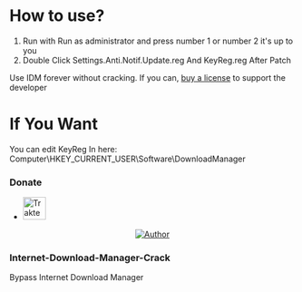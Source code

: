 # How to use?
1. Run with Run as administrator and press number 1 or number 2 it's up to you
2. Double Click Settings.Anti.Notif.Update.reg And KeyReg.reg After Patch

Use IDM forever without cracking. If you can, [buy a license](https://secure.internetdownloadmanager.com/buy_idm.html) to support the developer

# If You Want

You can edit KeyReg In here: Computer\HKEY_CURRENT_USER\Software\DownloadManager



### Donate
* <a href="https://trakteer.id/fakhrijuanda12" target="_blank"><img id="wse-buttons-preview" src="https://cdn.trakteer.id/images/embed/trbtn-red-1.png" height="40" style="border:0px;height:40px;" alt="Trakteer Saya"></a>

<p align="center">
<a href="https://github.com/fskhrijuanda"><img title="Author" src="https://img.shields.io/badge/badge/Author-Fakhri-red.svg?style=for-the-badge&logo=github"></a>
</p>



### Internet-Download-Manager-Crack
Bypass Internet Download Manager
